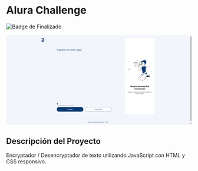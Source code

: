 # Alura Challenge

![Badge de Finalizado](https://img.shields.io/badge/finalizado-versión01)

![Encriptador de Texto](https://github.com/matiasnm/aluraChallenge/blob/main/README.png)
## Descripción del Proyecto
Encryptador / Desencryptador de texto utilizando JavaScript con HTML y CSS responsivo.
